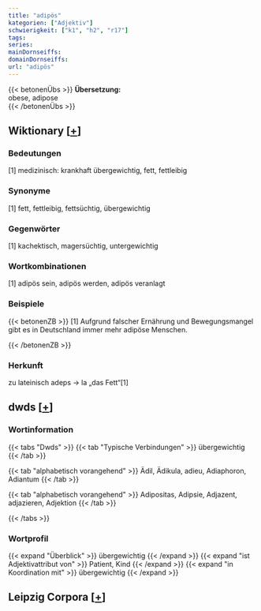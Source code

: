 ```yaml
---
title: "adipös"
kategorien: ["Adjektiv"]
schwierigkeit: ["k1", "h2", "r17"]
tags:
series:
mainDornseiffs:
domainDornseiffs:
url: "adipös"
---
```


{{< betonenÜbs >}}
**Übersetzung:**  
obese, adipose  
{{< /betonenÜbs >}}

## Wiktionary [[+](https://de.wiktionary.org/wiki/adipös)]

### Bedeutungen
[1] medizinisch: krankhaft übergewichtig, fett, fettleibig  

### Synonyme
[1] fett, fettleibig, fettsüchtig, übergewichtig  

### Gegenwörter
[1] kachektisch, magersüchtig, untergewichtig  

### Wortkombinationen
[1] adipös sein, adipös werden, adipös veranlagt  

### Beispiele
{{< betonenZB >}}
[1] Aufgrund falscher Ernährung und Bewegungsmangel gibt es in Deutschland immer mehr adipöse Menschen.  

{{< /betonenZB >}}
### Herkunft
zu lateinisch adeps → la „das Fett“[1]  



## dwds [[+](https://www.dwds.de/wb/adipös)]

### Wortinformation
{{< tabs "Dwds" >}}
{{< tab "Typische Verbindungen" >}}
übergewichtig
{{< /tab >}}

{{< tab "alphabetisch vorangehend" >}}
Ädil, Ädikula, adieu, Adiaphoron, Adiantum
{{< /tab >}}

{{< tab "alphabetisch vorangehend" >}}
Adipositas, Adipsie, Adjazent, adjazieren, Adjektion
{{< /tab >}}

{{< /tabs >}}

### Wortprofil
{{< expand "Überblick" >}} übergewichtig {{< /expand >}}
{{< expand "ist Adjektivattribut von" >}} Patient, Kind {{< /expand >}}
{{< expand "in Koordination mit" >}} übergewichtig {{< /expand >}}

## Leipzig Corpora [[+](https://corpora.uni-leipzig.de/en/res?word=adipös&corpusId=deu_newscrawl-public_2018)]

